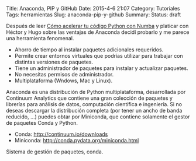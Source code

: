 Title: Anaconda, PIP y GitHub
Date: 2015-4-6 21:07
Category: Tutoriales
Tags: herramientas
Slug: anaconda-pip-y-github
Summary:
Status: draft

Después de leer [Cómo acelerar tu código Python con Numba](http://pybonacci.org/2015/03/13/como-acelerar-tu-codigo-python-con-numba/) y platicar con Héctor y Hugo sobre las ventajas de Anaconda decidí probarlo y me parece una herramienta fenomenal.

* Ahorro de tiempo al instalar paquetes adicionales requeridos.
* Permite crear entornos virtuales que podrías utilizar para trabajar con distintas versiones de paquetes.
* Tiene un administrador de paquetes para instalar y actualizar paquetes.
* No necesitas permisos de administrador.
* Multiplataforma (Wndows, Mac y Linux).

Anaconda es una distribución de Python multiplataforma, desarrollada por Continuum Analytics que contiene una gran colección de paquetes y librerías para análisis de datos, computación científica e ingeniería. Si no deseas descargar la distribución completa (por tener un ancho de banda reducido, ...) puedes obtar por Miniconda, que contiene solamente el gestor de paquetes Conda y Python.


* Conda: http://continuum.io/downloads
* Miniconda: http://conda.pydata.org/miniconda.html


Sistema de gestión de paquetes, conda.